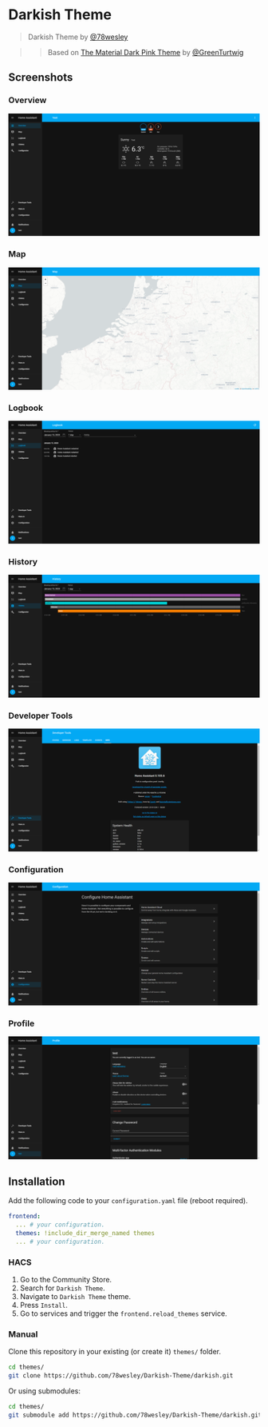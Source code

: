 # Darkish Theme


> Darkish Theme by [@78wesley](https://github.com/78wesley)

>> Based on [The Material Dark Pink Theme](https://github.com/home-assistant-community-themes/material-dark-pink) by [@GreenTurtwig](https://github.com/GreenTurtwig)

## Screenshots

### Overview

![Theme - Overview](https://raw.githubusercontent.com/78wesley/Darkish-Theme/master/docs/theme-overview.png)

### Map

![Theme - Map](https://raw.githubusercontent.com/78wesley/Darkish-Theme/master/docs/theme-map.png)

### Logbook

![Theme - Logbook](https://raw.githubusercontent.com/78wesley/Darkish-Theme/master/docs/theme-logbook.png)

### History

![Theme - History](https://raw.githubusercontent.com/78wesley/Darkish-Theme/master/docs/theme-history.png)

### Developer Tools

![Theme - Developer Tools](https://raw.githubusercontent.com/78wesley/Darkish-Theme/master/docs/theme-developer-tools.png)

### Configuration

![Theme - Configuration](https://raw.githubusercontent.com/78wesley/Darkish-Theme/master/docs/theme-configuration.png)

### Profile

![Theme - Profile](https://raw.githubusercontent.com/78wesley/Darkish-Theme/master/docs/theme-profile.png)

## Installation

Add the following code to your `configuration.yaml` file (reboot required).

```yaml
frontend:
  ... # your configuration.
  themes: !include_dir_merge_named themes
  ... # your configuration.
```

### HACS

1. Go to the Community Store.
2. Search for `Darkish Theme`.
3. Navigate to `Darkish Theme` theme.
4. Press `Install`.
6. Go to services and trigger the `frontend.reload_themes` service.

### Manual

Clone this repository in your existing (or create it) `themes/` folder.

```bash
cd themes/
git clone https://github.com/78wesley/Darkish-Theme/darkish.git
```

Or using submodules:

```bash
cd themes/
git submodule add https://github.com/78wesley/Darkish-Theme/darkish.git
```
